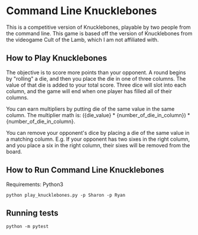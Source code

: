 # Command Line Knucklebones

This is a competitive version of Knucklebones, playable by two people from the command line. This game is based off the version of Knucklebones from the videogame Cult of the Lamb, which I am not affiliated with.

## How to Play Knucklebones

The objective is to score more points than your opponent. A round begins by "rolling" a die, and then you place the die in one of three columns. The value of that die is added to your total score. Three dice will slot into each column, and the game will end when one player has filled all of their columns.

You can earn multipliers by putting die of the same value in the same column. The multiplier math is: ({die_value} * {number_of_die_in_column}) * {number_of_die_in_column}.

You can remove your opponent's dice by placing a die of the same value in a matching column. E.g. If your opponent has two sixes in the right column, and you place a six in the right column, their sixes will be removed from the board.

## How to Run Command Line Knucklebones

Requirements: Python3

    python play_knucklebones.py -p Sharon -p Ryan

## Running tests

    python -m pytest